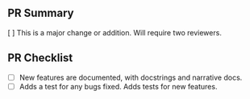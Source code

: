 <!--Thank you so much for your PR! To help us review, fill out the form
to the best of your ability.  Please make use of the development guide at
https://enzo.readthedocs.io/en/latest/developer_guide/ModificationIntro.html#how-to-develop-enzo-->

<!--Provide a general summary of your changes in the title above, for
example "Fixes crash in FluxCorrection between AMR levels".  Please avoid
non-descriptive titles such as "Addresses issue #42".-->

<!--If you are able to do so, please do not create the PR out of main, but out
of a separate branch. -->

## PR Summary

<!--Please provide at least 1-2 sentences describing the pull request in
detail.  Why is this change required?  What problem does it solve?-->

<!--If it fixes an open issue, please link to the issue here.-->

<!--If your PR depends on another PR, please link to the PR here.-->

<!--Is this a major change or addition?  If so, these PRs require two reviewers. Please check here.-->
[ ] This is a major change or addition.  Will require two reviewers.

## PR Checklist

<!-- Note that some of these check boxes may not apply to all pull requests -->
- [ ] New features are documented, with docstrings and narrative docs.
- [ ] Adds a test for any bugs fixed. Adds tests for new features.

<!--We understand that PRs can sometimes be overwhelming, especially as the
reviews start coming in.  Please let us know if the reviews are unclear or the
recommended next step seems overly demanding, or if you would like help in
addressing a reviewer's comments.  Lastly, please ping us if you've been waiting
too long to hear back on your PR.-->
